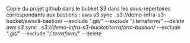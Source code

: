 Copie du projet github dans le bubket S3 dans les sous-repertoires correspondants aux bastions :
aws s3 sync . s3://demo-infra-s3-bucket/awscli-bastion/    --exclude ".git/*" --exclude "*/.terraform/*" --delete
aws s3 sync . s3://demo-infra-s3-bucket/terraform-bastion/ --exclude ".git/*" --exclude "*/.terraform/*" --delete
